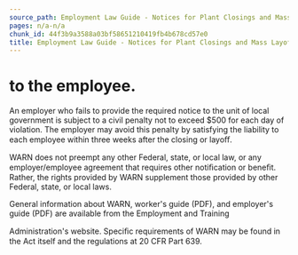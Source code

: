 ```yaml
---
source_path: Employment Law Guide - Notices for Plant Closings and Mass Layoffs.md
pages: n/a-n/a
chunk_id: 44f3b9a3588a03bf58651210419fb4b678cd57e0
title: Employment Law Guide - Notices for Plant Closings and Mass Layoffs
---
```

# to the employee.

An employer who fails to provide the required notice to the unit of local government is subject to a civil penalty not to exceed $500 for each day of violation. The employer may avoid this penalty by satisfying the liability to each employee within three weeks after the closing or layoﬀ.

WARN does not preempt any other Federal, state, or local law, or any employer/employee agreement that requires other notiﬁcation or beneﬁt. Rather, the rights provided by WARN supplement those provided by other Federal, state, or local laws.

General information about WARN, worker's guide (PDF), and employer's guide (PDF) are available from the Employment and Training

Administration's website. Speciﬁc requirements of WARN may be found in the Act itself and the regulations at 20 CFR Part 639.
